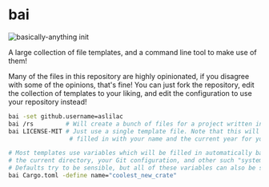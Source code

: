 # bai

![`basically-anything init`](https://cdn.mckayla.cloud/-/1cvf81e1yz6ffb/bai.svg)

A large collection of file templates, and a command line tool to make use of them!

Many of the files in this repository are highly opinionated, if you disagree with some of the opinions, that's fine! You can just fork the repository, edit the collection of templates to your liking, and edit the configuration to use your repository instead!

```sh
bai -set github.username=aslilac
bai /rs         # Will create a bunch of files for a project written in Rust!
bai LICENSE-MIT # Just use a single template file. Note that this will get
                 # filled in with your name and the current year for you!

# Most templates use variables which will be filled in automatically based on
# the current directory, your Git configuration, and other such "system state".
# Defaults try to be sensible, but all of these variables can also be set manually!
bai Cargo.toml -define name="coolest_new_crate"

```
